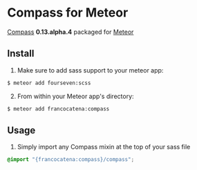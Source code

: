 Compass for Meteor
==================

[Compass](http://compass-style.org/) **0.13.alpha.4** packaged for [Meteor](https://www.meteor.com)

## Install

1. Make sure to add sass support to your meteor app:

```bash
$ meteor add fourseven:scss
```

2. From within your Meteor app's directory:

```bash
$ meteor add francocatena:compass
```

## Usage

1. Simply import any Compass mixin at the top of your sass file

```scss
@import "{francocatena:compass}/compass";
```
